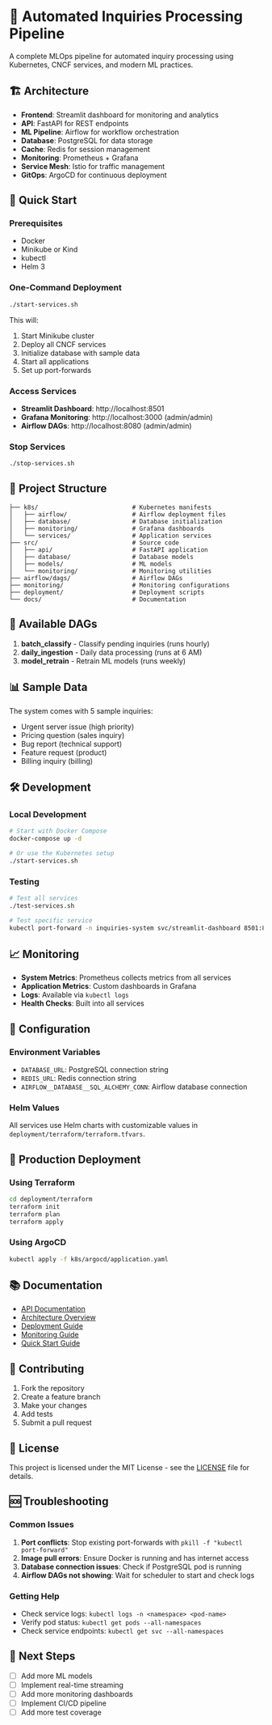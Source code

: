 # 🤖 Automated Inquiries Processing Pipeline

A complete MLOps pipeline for automated inquiry processing using Kubernetes, CNCF services, and modern ML practices.

## 🏗️ Architecture

- **Frontend**: Streamlit dashboard for monitoring and analytics
- **API**: FastAPI for REST endpoints
- **ML Pipeline**: Airflow for workflow orchestration
- **Database**: PostgreSQL for data storage
- **Cache**: Redis for session management
- **Monitoring**: Prometheus + Grafana
- **Service Mesh**: Istio for traffic management
- **GitOps**: ArgoCD for continuous deployment

## 🚀 Quick Start

### Prerequisites
- Docker
- Minikube or Kind
- kubectl
- Helm 3

### One-Command Deployment
```bash
./start-services.sh
```

This will:
1. Start Minikube cluster
2. Deploy all CNCF services
3. Initialize database with sample data
4. Start all applications
5. Set up port-forwards

### Access Services
- **Streamlit Dashboard**: http://localhost:8501
- **Grafana Monitoring**: http://localhost:3000 (admin/admin)
- **Airflow DAGs**: http://localhost:8080 (admin/admin)

### Stop Services
```bash
./stop-services.sh
```

## 📁 Project Structure

```
├── k8s/                          # Kubernetes manifests
│   ├── airflow/                  # Airflow deployment files
│   ├── database/                 # Database initialization
│   ├── monitoring/               # Grafana dashboards
│   └── services/                 # Application services
├── src/                          # Source code
│   ├── api/                      # FastAPI application
│   ├── database/                 # Database models
│   ├── models/                   # ML models
│   └── monitoring/               # Monitoring utilities
├── airflow/dags/                 # Airflow DAGs
├── monitoring/                   # Monitoring configurations
├── deployment/                   # Deployment scripts
└── docs/                         # Documentation
```

## 🔄 Available DAGs

1. **batch_classify** - Classify pending inquiries (runs hourly)
2. **daily_ingestion** - Daily data processing (runs at 6 AM)
3. **model_retrain** - Retrain ML models (runs weekly)

## 📊 Sample Data

The system comes with 5 sample inquiries:
- Urgent server issue (high priority)
- Pricing question (sales inquiry)
- Bug report (technical support)
- Feature request (product)
- Billing inquiry (billing)

## 🛠️ Development

### Local Development
```bash
# Start with Docker Compose
docker-compose up -d

# Or use the Kubernetes setup
./start-services.sh
```

### Testing
```bash
# Test all services
./test-services.sh

# Test specific service
kubectl port-forward -n inquiries-system svc/streamlit-dashboard 8501:8501
```

## 📈 Monitoring

- **System Metrics**: Prometheus collects metrics from all services
- **Application Metrics**: Custom dashboards in Grafana
- **Logs**: Available via `kubectl logs`
- **Health Checks**: Built into all services

## 🔧 Configuration

### Environment Variables
- `DATABASE_URL`: PostgreSQL connection string
- `REDIS_URL`: Redis connection string
- `AIRFLOW__DATABASE__SQL_ALCHEMY_CONN`: Airflow database connection

### Helm Values
All services use Helm charts with customizable values in `deployment/terraform/terraform.tfvars`.

## 🚀 Production Deployment

### Using Terraform
```bash
cd deployment/terraform
terraform init
terraform plan
terraform apply
```

### Using ArgoCD
```bash
kubectl apply -f k8s/argocd/application.yaml
```

## 📚 Documentation

- [API Documentation](docs/API.md)
- [Architecture Overview](docs/ARCHITECTURE.md)
- [Deployment Guide](docs/DEPLOYMENT.md)
- [Monitoring Guide](docs/MONITORING.md)
- [Quick Start Guide](docs/QUICK_START.md)

## 🤝 Contributing

1. Fork the repository
2. Create a feature branch
3. Make your changes
4. Add tests
5. Submit a pull request

## 📄 License

This project is licensed under the MIT License - see the [LICENSE](LICENSE) file for details.

## 🆘 Troubleshooting

### Common Issues

1. **Port conflicts**: Stop existing port-forwards with `pkill -f "kubectl port-forward"`
2. **Image pull errors**: Ensure Docker is running and has internet access
3. **Database connection issues**: Check if PostgreSQL pod is running
4. **Airflow DAGs not showing**: Wait for scheduler to start and check logs

### Getting Help

- Check service logs: `kubectl logs -n <namespace> <pod-name>`
- Verify pod status: `kubectl get pods --all-namespaces`
- Check service endpoints: `kubectl get svc --all-namespaces`

## 🎯 Next Steps

- [ ] Add more ML models
- [ ] Implement real-time streaming
- [ ] Add more monitoring dashboards
- [ ] Implement CI/CD pipeline
- [ ] Add more test coverage